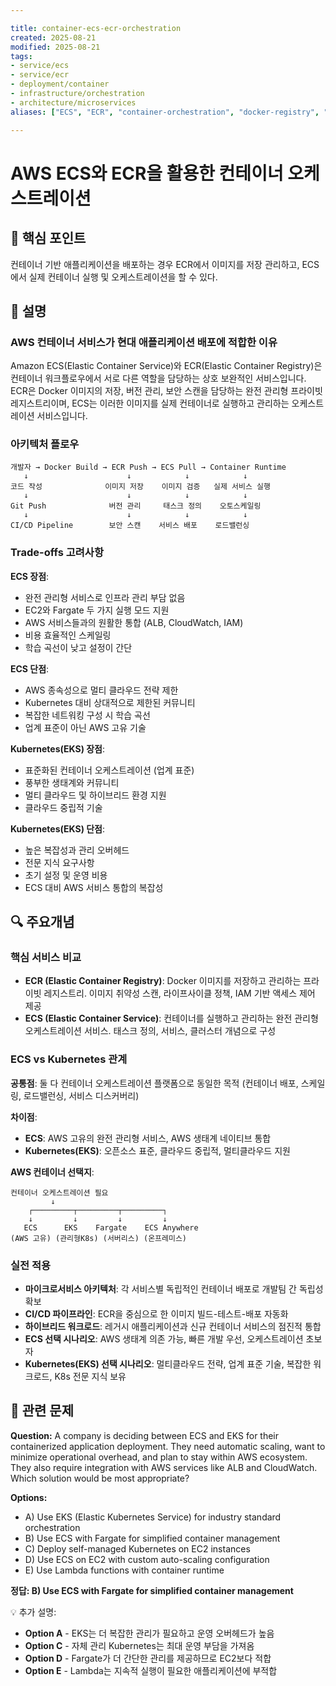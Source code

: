 ```yaml
---

title: container-ecs-ecr-orchestration
created: 2025-08-21
modified: 2025-08-21
tags:
- service/ecs
- service/ecr
- deployment/container
- infrastructure/orchestration
- architecture/microservices
aliases: ["ECS", "ECR", "container-orchestration", "docker-registry", "aws-containers"]

---
```


# AWS ECS와 ECR을 활용한 컨테이너 오케스트레이션

## 🎯 핵심 포인트

컨테이너 기반 애플리케이션을 배포하는 경우 ECR에서 이미지를 저장 관리하고, ECS에서 실제 컨테이너 실행 및 오케스트레이션을 할 수 있다.

## 📝 설명

### AWS 컨테이너 서비스가 현대 애플리케이션 배포에 적합한 이유

Amazon ECS(Elastic Container Service)와 ECR(Elastic Container Registry)은 컨테이너 워크플로우에서 서로 다른 역할을 담당하는 상호 보완적인 서비스입니다. ECR은 Docker 이미지의 저장, 버전 관리, 보안 스캔을 담당하는 완전 관리형 프라이빗 레지스트리이며, ECS는 이러한 이미지를 실제 컨테이너로 실행하고 관리하는 오케스트레이션 서비스입니다.

### 아키텍처 플로우

```
개발자 → Docker Build → ECR Push → ECS Pull → Container Runtime
   ↓                      ↓            ↓            ↓
코드 작성              이미지 저장    이미지 검증   실제 서비스 실행
   ↓                      ↓            ↓            ↓
Git Push              버전 관리     태스크 정의    오토스케일링
   ↓                      ↓            ↓            ↓
CI/CD Pipeline        보안 스캔    서비스 배포    로드밸런싱
```

### Trade-offs 고려사항

**ECS 장점**:
- 완전 관리형 서비스로 인프라 관리 부담 없음
- EC2와 Fargate 두 가지 실행 모드 지원
- AWS 서비스들과의 원활한 통합 (ALB, CloudWatch, IAM)
- 비용 효율적인 스케일링
- 학습 곡선이 낮고 설정이 간단

**ECS 단점**:
- AWS 종속성으로 멀티 클라우드 전략 제한
- Kubernetes 대비 상대적으로 제한된 커뮤니티
- 복잡한 네트워킹 구성 시 학습 곡선
- 업계 표준이 아닌 AWS 고유 기술

**Kubernetes(EKS) 장점**:
- 표준화된 컨테이너 오케스트레이션 (업계 표준)
- 풍부한 생태계와 커뮤니티
- 멀티 클라우드 및 하이브리드 환경 지원
- 클라우드 중립적 기술

**Kubernetes(EKS) 단점**:
- 높은 복잡성과 관리 오버헤드
- 전문 지식 요구사항
- 초기 설정 및 운영 비용
- ECS 대비 AWS 서비스 통합의 복잡성

## 🔍 주요개념

### 핵심 서비스 비교

- **ECR (Elastic Container Registry)**: Docker 이미지를 저장하고 관리하는 프라이빗 레지스트리. 이미지 취약성 스캔, 라이프사이클 정책, IAM 기반 액세스 제어 제공
- **ECS (Elastic Container Service)**: 컨테이너를 실행하고 관리하는 완전 관리형 오케스트레이션 서비스. 태스크 정의, 서비스, 클러스터 개념으로 구성

### ECS vs Kubernetes 관계

**공통점**: 둘 다 컨테이너 오케스트레이션 플랫폼으로 동일한 목적 (컨테이너 배포, 스케일링, 로드밸런싱, 서비스 디스커버리)

**차이점**:
- **ECS**: AWS 고유의 완전 관리형 서비스, AWS 생태계 네이티브 통합
- **Kubernetes(EKS)**: 오픈소스 표준, 클라우드 중립적, 멀티클라우드 지원

**AWS 컨테이너 선택지**:
```
컨테이너 오케스트레이션 필요
         ↓
    ┌─────────┬─────────┬─────────┐
    ↓         ↓         ↓         ↓
   ECS      EKS    Fargate    ECS Anywhere
(AWS 고유) (관리형K8s) (서버리스) (온프레미스)
```

### 실전 적용

- **마이크로서비스 아키텍처**: 각 서비스별 독립적인 컨테이너 배포로 개발팀 간 독립성 확보
- **CI/CD 파이프라인**: ECR을 중심으로 한 이미지 빌드-테스트-배포 자동화
- **하이브리드 워크로드**: 레거시 애플리케이션과 신규 컨테이너 서비스의 점진적 통합
- **ECS 선택 시나리오**: AWS 생태계 의존 가능, 빠른 개발 우선, 오케스트레이션 초보자
- **Kubernetes(EKS) 선택 시나리오**: 멀티클라우드 전략, 업계 표준 기술, 복잡한 워크로드, K8s 전문 지식 보유

## 📝 관련 문제

**Question:** A company is deciding between ECS and EKS for their containerized application deployment. They need automatic scaling, want to minimize operational overhead, and plan to stay within AWS ecosystem. They also require integration with AWS services like ALB and CloudWatch. Which solution would be most appropriate?

**Options:**

- A) Use EKS (Elastic Kubernetes Service) for industry standard orchestration
- B) Use ECS with Fargate for simplified container management
- C) Deploy self-managed Kubernetes on EC2 instances
- D) Use ECS on EC2 with custom auto-scaling configuration
- E) Use Lambda functions with container runtime

**정답: B) Use ECS with Fargate for simplified container management**

💡 추가 설명:

- **Option A** - EKS는 더 복잡한 관리가 필요하고 운영 오버헤드가 높음
- **Option C** - 자체 관리 Kubernetes는 최대 운영 부담을 가져옴
- **Option D** - Fargate가 더 간단한 관리를 제공하므로 EC2보다 적합
- **Option E** - Lambda는 지속적 실행이 필요한 애플리케이션에 부적합
